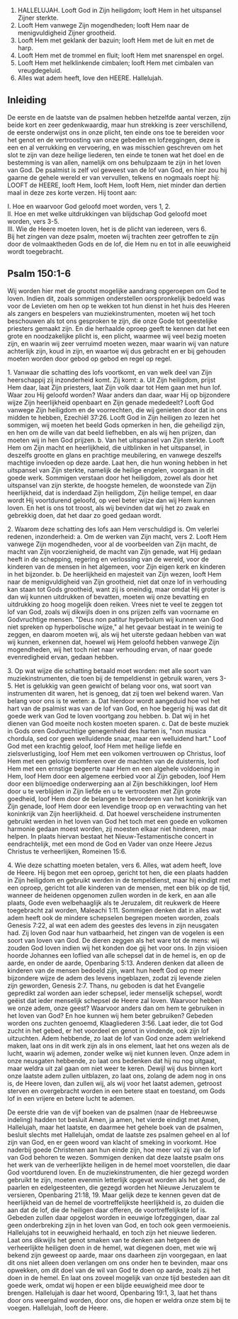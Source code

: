 1. HALLELUJAH. Looft God in Zijn heiligdom; looft Hem in het uitspansel Zijner sterkte.
2. Looft Hem vanwege Zijn mogendheden; looft Hem naar de menigvuldigheid Zijner grootheid.
3. Looft Hem met geklank der bazuin; looft Hem met de luit en met de harp.
4. Looft Hem met de trommel en fluit; looft Hem met snarenspel en orgel.
5. Looft Hem met helklinkende cimbalen; looft Hem met cimbalen van vreugdegeluid.
6. Alles wat adem heeft, love den HEERE. Hallelujah.

## Inleiding

De eerste en de laatste van de psalmen hebben hetzelfde aantal verzen, zijn beide kort en zeer gedenkwaardig, maar hun strekking is zeer verschillend, de eerste onderwijst ons in onze plicht, ten einde ons toe te bereiden voor het genot en de vertroosting van onze gebeden en lofzeggingen, deze is een en al verrukking en vervoering, en was misschien geschreven om het slot te zijn van deze heilige liederen, ten einde te tonen wat het doel en de bestemming is van allen, namelijk om ons behulpzaam te zijn in het loven van God. De psalmist is zelf vol geweest van de lof van God, en hier zou hij gaarne de gehele wereld er van vervullen, telkens en nogmaals roept hij: LOOFT de HEERE, looft Hem, looft Hem, looft Hem, niet minder dan dertien maal in deze zes korte verzen. Hij toont aan:

I. Hoe en waarvoor God geloofd moet worden, vers 1, 2.   
II. Hoe en met welke uitdrukkingen van blijdschap God geloofd moet worden, vers 3-5.  
III. Wie de Heere moeten loven, het is de plicht van iedereen, vers 6.  
Bij het zingen van deze psalm, moeten wij trachten zeer getroffen te zijn door de volmaaktheden Gods en de lof, die Hem nu en tot in alle eeuwigheid wordt toegebracht.

## Psalm 150:1-6 
Wij worden hier met de grootst mogelijke aandrang opgeroepen om God te loven. Indien dit, zoals sommigen onderstellen oorspronkelijk bedoeld was voor de Levieten om hen op te wekken tot hun dienst in het huis des Heeren als zangers en bespelers van muziekinstrumenten, moeten wij het toch beschouwen als tot ons gesproken te zijn, die onze Gode tot geestelijke priesters gemaakt zijn. En die herhaalde oproep geeft te kennen dat het een grote en noodzakelijke plicht is, een plicht, waarmee wij veel bezig moeten zijn, en waarin wij zeer verruimd moeten wezen, maar waarin wij van nature achterlijk zijn, koud in zijn, en waartoe wij dus gebracht en er bij gehouden moeten worden door gebod op gebod en regel op regel.

1\. Vanwaar die schatting des lofs voortkomt, en van welk deel van Zijn heerschappij zij inzonderheid komt. Zij komt: 
a. Uit Zijn heiligdom, prijst Hem daar, laat Zijn priesters, laat Zijn volk daar tot Hem gaan met hun lof. Waar zou Hij geloofd worden? Waar anders dan daar, waar Hij op bijzondere wijze Zijn heerlijkheid openbaart en Zijn genade mededeelt? Looft God vanwege Zijn heiligdom en de voorrechten, die wij genieten door dat in ons midden te hebben, Ezechiël 37:26. Looft God in Zijn heiligen zo lezen het sommigen, wij moeten het beeld Gods opmerken in hen, die geheiligd zijn, en hen om de wille van dat beeld liefhebben, en als wij hen prijzen, dan moeten wij in hen God prijzen.
b. Van het uitspansel van Zijn sterkte. Looft Hem om Zijn macht en heerlijkheid, die uitblinken in het uitspansel, in deszelfs grootte en glans en prachtige meubilering, en vanwege deszelfs machtige invloeden op deze aarde. Laat hen, die hun woning hebben in het uitspansel van Zijn sterkte, namelijk de heilige engelen, voorgaan in dit goede werk. Sommigen verstaan door het heiligdom, zowel als door het uitspansel van zijn sterkte, de hoogste hemelen, de woonstede van Zijn heerlijkheid, dat is inderdaad Zijn heiligdom, Zijn heilige tempel, en daar wordt Hij voortdurend geloofd, op veel beter wijze dan wij Hem kunnen loven. En het is ons tot troost, als wij bevinden dat wij het zo zwak en gebrekkig doen, dat het daar zo goed gedaan wordt.

2\. Waarom deze schatting des lofs aan Hem verschuldigd is. Om velerlei redenen, inzonderheid: 
a. Om de werken van Zijn macht, vers 2. Looft Hem vanwege Zijn mogendheden, voor al de voorbeelden van Zijn macht, de macht van Zijn voorzienigheid, de macht van Zijn genade, wat Hij gedaan heeft in de schepping, regering en verlossing van de wereld, voor de kinderen van de mensen in het algemeen, voor Zijn eigen kerk en kinderen in het bijzonder.
b. De heerlijkheid en majesteit van Zijn wezen, looft Hem naar de menigvuldigheid van Zijn grootheid, niet dat onze lof in verhouding kan staan tot Gods grootheid, want zij is oneindig, maar omdat Hij groter is dan wij kunnen uitdrukken of bevatten, moeten wij onze bevatting en uitdrukking zo hoog mogelijk doen reiken. Vrees niet te veel te zeggen tot lof van God, zoals wij dikwijls doen in ons prijzen zelfs van voorname en Godvruchtige mensen. "Deus non patitur hyperbolum wij kunnen van God niet spreken op hyperbolische wijze," al het gevaar bestaat in te weinig te zeggen, en daarom moeten wij, als wij het uiterste gedaan hebben van wat wij kunnen, erkennen dat, hoewel wij Hem geloofd hebben vanwege Zijn mogendheden, wij het toch niet naar verhouding ervan, of naar goede evenredigheid ervan, gedaan hebben.

3\. Op wat wijze die schatting betaald moet worden: met alle soort van muziekinstrumenten, die toen bij de tempeldienst in gebruik waren, vers 3-5. Het is gelukkig van geen gewicht of belang voor ons, wat soort van instrumenten dit waren, het is genoeg, dat zij toen wel bekend waren. Van belang voor ons is te weten: 
a. Dat hierdoor wordt aangeduid hoe vol het hart van de psalmist was van de lof van God, en hoe begerig hij was dat dit goede werk van God te loven voortgang zou hebben.
b. Dat wij in het dienen van God moeite noch kosten moeten sparen.
c. Dat de beste muziek in Gods oren Godvruchtige genegenheid des harten is, "non musica chordula, sed cor geen welluidende snaar, maar een welluidend hart." Loof God met een krachtig geloof, loof Hem met heilige liefde en zielsverlustiging, loof Hem met een volkomen vertrouwen op Christus, loof Hem met een gelovig triomferen over de machten van de duisternis, loof Hem met een ernstige begeerte naar Hem en een algehele voldoening in Hem, loof Hem door een algemene eerbied voor al Zijn geboden, loof Hem door een blijmoedige onderwerping aan al Zijn beschikkingen, loof Hem door u te verblijden in Zijn liefde en u te vertroosten met Zijn grote goedheid, loof Hem door de belangen te bevorderen van het koninkrijk van Zijn genade, loof Hem door een levendige troop op en verwachting van het koninkrijk van Zijn heerlijkheid.
d. Dat hoewel verscheidene instrumenten gebruikt werden in het loven van God het toch met een goede en volkomen harmonie gedaan moest worden, zij moesten elkaar niet hinderen, maar helpen. In plaats hiervan bestaat het Nieuw-Testamentische concert in eendrachtelijk, met een mond de God en Vader van onze Heere Jezus Christus te verheerlijken, Romeinen 15:6.

4\. Wie deze schatting moeten betalen, vers 6. Alles, wat adem heeft, love de Heere. Hij begon met een oproep, gericht tot hen, die een plaats hadden in Zijn heiligdom en gebruikt werden in de tempeldienst, maar hij eindigt met een oproep, gericht tot alle kinderen van de mensen, met een blik op de tijd, wanneer de heidenen opgenomen zullen worden in de kerk, en aan alle plaats, Gode even welbehaaglijk als te Jeruzalem, dit reukwerk de Heere toegebracht zal worden, Maleachi 1:11. 
Sommigen denken dat in alles wat adem heeft ook de mindere schepselen begrepen moeten worden, zoals Genesis 7:22, al wat een adem des geestes des levens in zijn neusgaten had. Zij loven God naar hun vatbaarheid, het zingen van de vogelen is een soort van loven van God. De dieren zeggen als het ware tot de mens: wij zouden God loven indien wij het konden doe gij het voor ons. In zijn visioen hoorde Johannes een loflied van alle schepsel dat in de hemel is, en op de aarde, en onder de aarde, Openbaring 5:13. Anderen denken dat alleen de kinderen van de mensen bedoeld zijn, want hun heeft God op meer bijzondere wijze de adem des levens ingeblazen, zodat zij levende zielen zijn geworden, Genesis 2:7. 
Thans, nu geboden is dat het Evangelie gepredikt zal worden aan ieder schepsel, ieder menselijk schepsel, wordt geëist dat ieder menselijk schepsel de Heere zal loven. Waarvoor hebben we onze adem, onze geest? Waarvoor anders dan om hem te gebruiken in het loven van God? En hoe kunnen wij hem beter gebruiken? Gebeden worden ons zuchten genoemd, Klaagliederen 3:56. Laat ieder, die tot God zucht in het gebed, er het voordeel en genot in vindende, ook zijn lof uitzuchten. Adem hebbende, zo laat de lof van God onze adem welriekend maken, laat ons in dit werk zijn als in ons element, laat het ons wezen als de lucht, waarin wij ademen, zonder welke wij niet kunnen leven. Onze adem in onze neusgaten hebbende, zo laat ons bedenken dat hij nu nog uitgaat, maar weldra uit zal gaan om niet weer te keren. 
Dewijl wij dus binnen kort onze laatste adem zullen uitblazen, zo laat ons, zolang de adem nog in ons is, de Heere loven, dan zullen wij, als wij voor het laatst ademen, getroost sterven en overgebracht worden in een betere staat en toestand, om Gods lof in een vrijere en betere lucht te ademen. 

De eerste drie van de vijf boeken van de psalmen (naar de Hebreeuwse indeling) hadden tot besluit Amen, ja amen, het vierde eindigt met Amen, Hallelujah, maar het laatste, en daarmee het gehele boek van de psalmen, besluit slechts met Hallelujah, omdat de laatste zes psalmen geheel en al lof zijn van God, en er geen woord van klacht of smeking in voorkomt. 
Hoe naderbij goede Christenen aan hun einde zijn, hoe meer vol zij van de lof van God behoren te wezen. 
Sommigen denken dat deze laatste psalm ons het werk van de verheerlijkte heiligen in de hemel moet voorstellen, die daar God voortdurend loven. En de muziekinstrumenten, die hier gezegd worden gebruikt te zijn, moeten evenmin letterlijk opgevat worden als het goud, de paarlen en edelgesteenten, die gezegd worden het Nieuwe Jeruzalem te versieren, Openbaring 21:18, 19. 
Maar gelijk deze te kennen geven dat de heerlijkheid van de hemel de voortreffelijkste heerlijkheid is, zo duiden die aan dat de lof, die de heiligen daar offeren, de voortreffelijkste lof is. Gebeden zullen daar opgelost worden in eeuwige lofzeggingen, daar zal geen onderbreking zijn in het loven van God, en toch ook geen vermoeienis. 
Hallelujahs tot in eeuwigheid herhaald, en toch zijn het nieuwe liederen. Laat ons dikwijls het genot smaken van te denken aan hetgeen de verheerlijkte heiligen doen in de hemel, wat diegenen doen, met wie wij bekend zijn geweest op aarde, maar ons daarheen zijn voorgegaan, en laat dit ons niet alleen doen verlangen om ons onder hen te bevinden, maar ons opwekken, om dit doel van de wil van God te doen op aarde, zoals zij het doen in de hemel. En laat ons zoveel mogelijk van onze tijd besteden aan dit goede werk, omdat wij hopen er een blijde eeuwigheid mee door te brengen. 
Hallelujah is daar het woord, Openbaring 19:1, 3, laat het thans door ons weergalmd worden, door ons, die hopen er weldra onze stem bij te voegen. Hallelujah, looft de Heere. 

